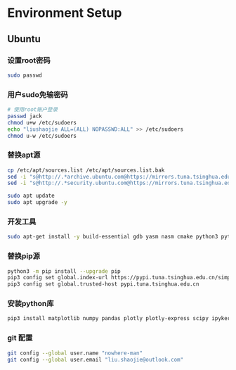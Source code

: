 # Environment Setup

## Ubuntu

### 设置root密码
```bash
sudo passwd
```

### 用户sudo免输密码
```bash
# 使用root账户登录
passwd jack
chmod u+w /etc/sudoers
echo "liushaojie ALL=(ALL) NOPASSWD:ALL" >> /etc/sudoers
chmod u-w /etc/sudoers
```

### 替换apt源
```bash
cp /etc/apt/sources.list /etc/apt/sources.list.bak
sed -i "s@http://.*archive.ubuntu.com@https://mirrors.tuna.tsinghua.edu.cn@g" /etc/apt/sources.list
sed -i "s@http://.*security.ubuntu.com@https://mirrors.tuna.tsinghua.edu.cn@g" /etc/apt/sources.list

sudo apt update
sudo apt upgrade -y
```

### 开发工具
```bash
sudo apt-get install -y build-essential gdb yasm nasm cmake python3 python3-pip git vim pkgconf zip
```

### 替换pip源
```bash
python3 -m pip install --upgrade pip
pip3 config set global.index-url https://pypi.tuna.tsinghua.edu.cn/simple
pip3 config set global.trusted-host pypi.tuna.tsinghua.edu.cn
```

### 安装python库
```bash
pip3 install matplotlib numpy pandas plotly plotly-express scipy ipykernel jupyter
```

### git 配置
```bash
git config --global user.name "nowhere-man"
git config --global user.email "liu.shaojie@outlook.com"
```
